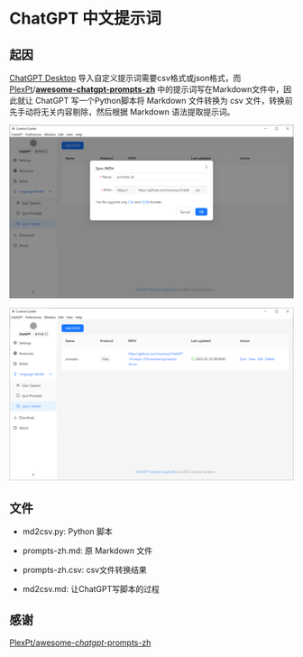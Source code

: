 # ChatGPT 中文提示词

## 起因

[ChatGPT Desktop](https://github.com/lencx/ChatGPT) 导入自定义提示词需要csv格式或json格式，而 [PlexPt](https://github.com/PlexPt)/**[awesome-chatgpt-prompts-zh](https://github.com/PlexPt/awesome-chatgpt-prompts-zh)** 中的提示词写在Markdown文件中，因此就让 ChatGPT 写一个Python脚本将 Markdown 文件转换为 csv 文件，转换前先手动将无关内容剔除，然后根据 Markdown 语法提取提示词。

![](https://github.com/muxinxy/ChatGPT-Prompts-ZH/raw/main/20230224235156.png)

![](https://github.com/muxinxy/ChatGPT-Prompts-ZH/raw/main/20230225090956.png)

## 文件

- md2csv.py: Python 脚本

- prompts-zh.md: 原 Markdown 文件

- prompts-zh.csv: csv文件转换结果

- md2csv.md: 让ChatGPT写脚本的过程

## 感谢

[PlexPt/awesome-*chatgpt*-prompts-zh](https://github.com/PlexPt/awesome-chatgpt-prompts-zh)
